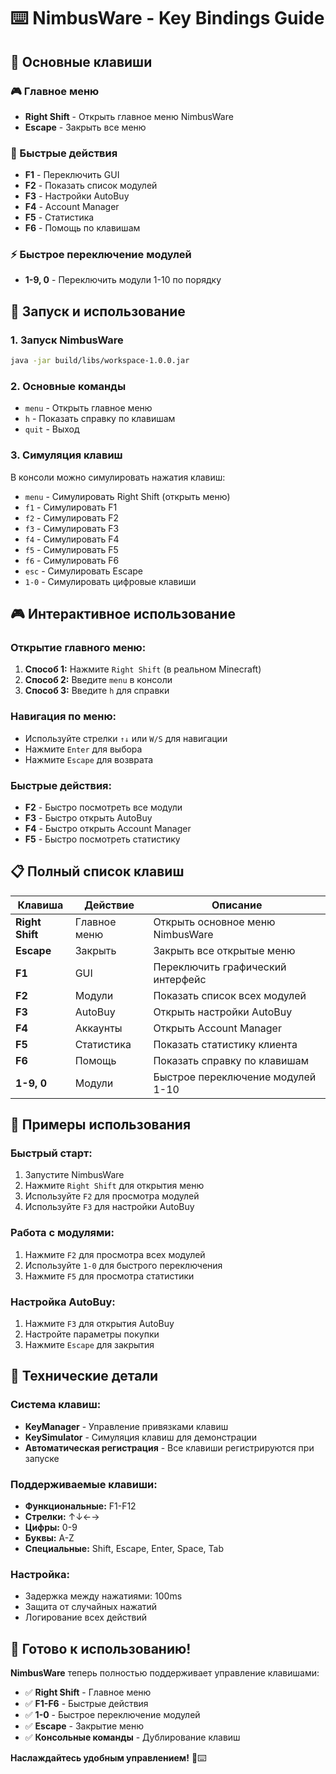 # ⌨️ NimbusWare - Key Bindings Guide

## 🎯 **Основные клавиши**

### **🎮 Главное меню**
- **Right Shift** - Открыть главное меню NimbusWare
- **Escape** - Закрыть все меню

### **🔧 Быстрые действия**
- **F1** - Переключить GUI
- **F2** - Показать список модулей
- **F3** - Настройки AutoBuy
- **F4** - Account Manager
- **F5** - Статистика
- **F6** - Помощь по клавишам

### **⚡ Быстрое переключение модулей**
- **1-9, 0** - Переключить модули 1-10 по порядку

## 🚀 **Запуск и использование**

### **1. Запуск NimbusWare**
```bash
java -jar build/libs/workspace-1.0.0.jar
```

### **2. Основные команды**
- `menu` - Открыть главное меню
- `h` - Показать справку по клавишам
- `quit` - Выход

### **3. Симуляция клавиш**
В консоли можно симулировать нажатия клавиш:
- `menu` - Симулировать Right Shift (открыть меню)
- `f1` - Симулировать F1
- `f2` - Симулировать F2
- `f3` - Симулировать F3
- `f4` - Симулировать F4
- `f5` - Симулировать F5
- `f6` - Симулировать F6
- `esc` - Симулировать Escape
- `1-0` - Симулировать цифровые клавиши

## 🎮 **Интерактивное использование**

### **Открытие главного меню:**
1. **Способ 1:** Нажмите `Right Shift` (в реальном Minecraft)
2. **Способ 2:** Введите `menu` в консоли
3. **Способ 3:** Введите `h` для справки

### **Навигация по меню:**
- Используйте стрелки `↑↓` или `W/S` для навигации
- Нажмите `Enter` для выбора
- Нажмите `Escape` для возврата

### **Быстрые действия:**
- **F2** - Быстро посмотреть все модули
- **F3** - Быстро открыть AutoBuy
- **F4** - Быстро открыть Account Manager
- **F5** - Быстро посмотреть статистику

## 📋 **Полный список клавиш**

| Клавиша | Действие | Описание |
|---------|----------|----------|
| **Right Shift** | Главное меню | Открыть основное меню NimbusWare |
| **Escape** | Закрыть | Закрыть все открытые меню |
| **F1** | GUI | Переключить графический интерфейс |
| **F2** | Модули | Показать список всех модулей |
| **F3** | AutoBuy | Открыть настройки AutoBuy |
| **F4** | Аккаунты | Открыть Account Manager |
| **F5** | Статистика | Показать статистику клиента |
| **F6** | Помощь | Показать справку по клавишам |
| **1-9, 0** | Модули | Быстрое переключение модулей 1-10 |

## 🎯 **Примеры использования**

### **Быстрый старт:**
1. Запустите NimbusWare
2. Нажмите `Right Shift` для открытия меню
3. Используйте `F2` для просмотра модулей
4. Используйте `F3` для настройки AutoBuy

### **Работа с модулями:**
1. Нажмите `F2` для просмотра всех модулей
2. Используйте `1-0` для быстрого переключения
3. Нажмите `F5` для просмотра статистики

### **Настройка AutoBuy:**
1. Нажмите `F3` для открытия AutoBuy
2. Настройте параметры покупки
3. Нажмите `Escape` для закрытия

## 🔧 **Технические детали**

### **Система клавиш:**
- **KeyManager** - Управление привязками клавиш
- **KeySimulator** - Симуляция клавиш для демонстрации
- **Автоматическая регистрация** - Все клавиши регистрируются при запуске

### **Поддерживаемые клавиши:**
- **Функциональные:** F1-F12
- **Стрелки:** ↑↓←→
- **Цифры:** 0-9
- **Буквы:** A-Z
- **Специальные:** Shift, Escape, Enter, Space, Tab

### **Настройка:**
- Задержка между нажатиями: 100ms
- Защита от случайных нажатий
- Логирование всех действий

## 🎉 **Готово к использованию!**

**NimbusWare** теперь полностью поддерживает управление клавишами:

- ✅ **Right Shift** - Главное меню
- ✅ **F1-F6** - Быстрые действия
- ✅ **1-0** - Быстрое переключение модулей
- ✅ **Escape** - Закрытие меню
- ✅ **Консольные команды** - Дублирование клавиш

**Наслаждайтесь удобным управлением!** 🚀⌨️